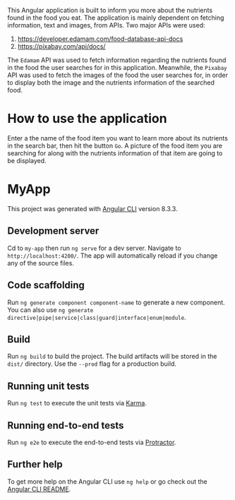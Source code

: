 This Angular application is built to inform you more about the nutrients found in the food you eat. The application is mainly dependent on fetching information, text and images, from APIs. Two major APIs were used:
1. https://developer.edamam.com/food-database-api-docs
2. https://pixabay.com/api/docs/

The `Edamam` API was used to fetch information regarding the nutrients found in the food the user searches for in this application. Meanwhile, the `Pixabay` API was used to fetch the images of the food the user searches for, in order to display both the image and the nutrients information of the searched food.

# How to use the application
Enter a the name of the food item you want to learn more about its nutrients in the search bar, then hit the button `Go`. A picture of the food item you are searching for along with the nutrients information of that item are going to be displayed.
# MyApp

This project was generated with [Angular CLI](https://github.com/angular/angular-cli) version 8.3.3.

## Development server

Cd to `my-app` then run `ng serve` for a dev server. Navigate to `http://localhost:4200/`. The app will automatically reload if you change any of the source files.

## Code scaffolding

Run `ng generate component component-name` to generate a new component. You can also use `ng generate directive|pipe|service|class|guard|interface|enum|module`.

## Build

Run `ng build` to build the project. The build artifacts will be stored in the `dist/` directory. Use the `--prod` flag for a production build.

## Running unit tests

Run `ng test` to execute the unit tests via [Karma](https://karma-runner.github.io).

## Running end-to-end tests

Run `ng e2e` to execute the end-to-end tests via [Protractor](http://www.protractortest.org/).

## Further help

To get more help on the Angular CLI use `ng help` or go check out the [Angular CLI README](https://github.com/angular/angular-cli/blob/master/README.md).
